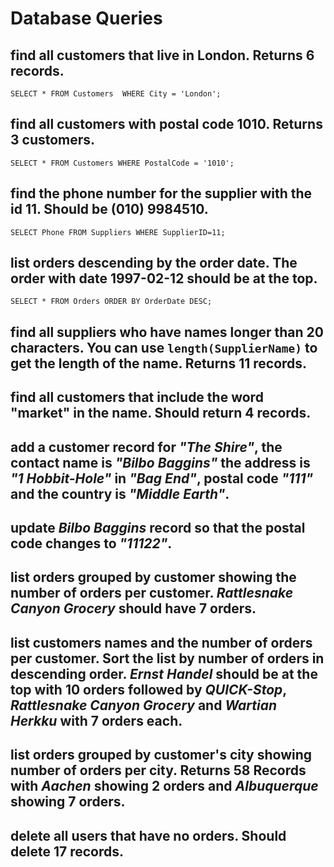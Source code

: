 # Database Queries

## find all customers that live in London. Returns 6 records.

```
SELECT * FROM Customers  WHERE City = 'London';
```

## find all customers with postal code 1010. Returns 3 customers.

```
SELECT * FROM Customers WHERE PostalCode = '1010';
```

## find the phone number for the supplier with the id 11. Should be (010) 9984510.

```
SELECT Phone FROM Suppliers WHERE SupplierID=11;
```

## list orders descending by the order date. The order with date 1997-02-12 should be at the top.

```
SELECT * FROM Orders ORDER BY OrderDate DESC;
```

## find all suppliers who have names longer than 20 characters. You can use `length(SupplierName)` to get the length of the name. Returns 11 records.

## find all customers that include the word "market" in the name. Should return 4 records.

## add a customer record for _"The Shire"_, the contact name is _"Bilbo Baggins"_ the address is _"1 Hobbit-Hole"_ in _"Bag End"_, postal code _"111"_ and the country is _"Middle Earth"_.

## update _Bilbo Baggins_ record so that the postal code changes to _"11122"_.

## list orders grouped by customer showing the number of orders per customer. _Rattlesnake Canyon Grocery_ should have 7 orders.

## list customers names and the number of orders per customer. Sort the list by number of orders in descending order. _Ernst Handel_ should be at the top with 10 orders followed by _QUICK-Stop_, _Rattlesnake Canyon Grocery_ and _Wartian Herkku_ with 7 orders each.

## list orders grouped by customer's city showing number of orders per city. Returns 58 Records with _Aachen_ showing 2 orders and _Albuquerque_ showing 7 orders.

## delete all users that have no orders. Should delete 17 records.
